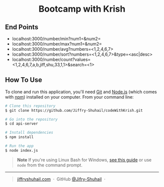 
<h1 align="center">
  Bootcamp with Krish
  <br>
</h1>

## End Points
* localhost:3000/number/min?num1=<value>&num2=<value>
* localhost:3000/number/max?num1=<value>&num2=<value>
* localhost:3000/number/avg?numbers=<1,2,4,6,7>
* localhost:3000/number/sort?numbers=<1,2,4,6,7>&type=<asc|desc>
* localhost:3000/number/count?values=<1,2,4,6,7,a,b,jiff,shu,33,1,1>&search=<1>

## How To Use

To clone and run this application, you'll need [Git](https://git-scm.com) and [Node.js](https://nodejs.org/en/download/) (which comes with [npm](http://npmjs.com)) installed on your computer. From your command line:

```bash
# Clone this repository
$ git clone https://github.com/Jiffry-Shuhail/codeWithKrish.git

# Go into the repository
$ cd api-server

# Install dependencies
$ npm install

# Run the app
$ node index.js
```

> **Note**
> If you're using Linux Bash for Windows, [see this guide](https://www.howtogeek.com/261575/how-to-run-graphical-linux-desktop-applications-from-windows-10s-bash-shell/) or use `node` from the command prompt.


---

> [jiffryshuhail.com](https://jiffryshuhail.com/) &nbsp;&middot;&nbsp;
> GitHub [@Jifry-Shuhail](https://github.com/Jiffry-Shuhail) &nbsp;&middot;&nbsp;

